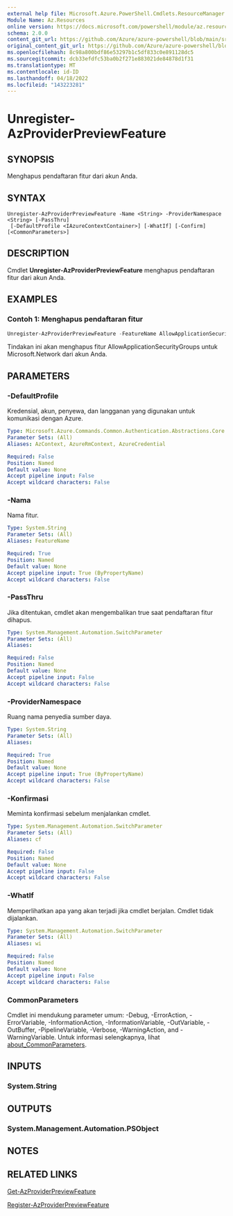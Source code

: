 ```yaml
---
external help file: Microsoft.Azure.PowerShell.Cmdlets.ResourceManager.dll-Help.xml
Module Name: Az.Resources
online version: https://docs.microsoft.com/powershell/module/az.resources/unregister-azproviderpreviewfeature
schema: 2.0.0
content_git_url: https://github.com/Azure/azure-powershell/blob/main/src/Resources/Resources/help/Unregister-AzProviderPreviewFeature.md
original_content_git_url: https://github.com/Azure/azure-powershell/blob/main/src/Resources/Resources/help/Unregister-AzProviderPreviewFeature.md
ms.openlocfilehash: 8c98a800bdf86e53297b1c5df833c0e891128dc5
ms.sourcegitcommit: dcb33efdfc53ba0b2f271e883021de84878d1f31
ms.translationtype: MT
ms.contentlocale: id-ID
ms.lasthandoff: 04/18/2022
ms.locfileid: "143223281"
---
```

# Unregister-AzProviderPreviewFeature

## SYNOPSIS
Menghapus pendaftaran fitur dari akun Anda.

## SYNTAX

```
Unregister-AzProviderPreviewFeature -Name <String> -ProviderNamespace <String> [-PassThru]
 [-DefaultProfile <IAzureContextContainer>] [-WhatIf] [-Confirm] [<CommonParameters>]
```

## DESCRIPTION
Cmdlet **Unregister-AzProviderPreviewFeature** menghapus pendaftaran fitur dari akun Anda.

## EXAMPLES

### Contoh 1: Menghapus pendaftaran fitur
```powershell
Unregister-AzProviderPreviewFeature -FeatureName AllowApplicationSecurityGroups -ProviderNamespace Microsoft.Network
```

Tindakan ini akan menghapus fitur AllowApplicationSecurityGroups untuk Microsoft.Network dari akun Anda.

## PARAMETERS

### -DefaultProfile
Kredensial, akun, penyewa, dan langganan yang digunakan untuk komunikasi dengan Azure.

```yaml
Type: Microsoft.Azure.Commands.Common.Authentication.Abstractions.Core.IAzureContextContainer
Parameter Sets: (All)
Aliases: AzContext, AzureRmContext, AzureCredential

Required: False
Position: Named
Default value: None
Accept pipeline input: False
Accept wildcard characters: False
```

### -Nama
Nama fitur.

```yaml
Type: System.String
Parameter Sets: (All)
Aliases: FeatureName

Required: True
Position: Named
Default value: None
Accept pipeline input: True (ByPropertyName)
Accept wildcard characters: False
```

### -PassThru
Jika ditentukan, cmdlet akan mengembalikan true saat pendaftaran fitur dihapus.

```yaml
Type: System.Management.Automation.SwitchParameter
Parameter Sets: (All)
Aliases:

Required: False
Position: Named
Default value: None
Accept pipeline input: False
Accept wildcard characters: False
```

### -ProviderNamespace
Ruang nama penyedia sumber daya.

```yaml
Type: System.String
Parameter Sets: (All)
Aliases:

Required: True
Position: Named
Default value: None
Accept pipeline input: True (ByPropertyName)
Accept wildcard characters: False
```

### -Konfirmasi
Meminta konfirmasi sebelum menjalankan cmdlet.

```yaml
Type: System.Management.Automation.SwitchParameter
Parameter Sets: (All)
Aliases: cf

Required: False
Position: Named
Default value: None
Accept pipeline input: False
Accept wildcard characters: False
```

### -WhatIf
Memperlihatkan apa yang akan terjadi jika cmdlet berjalan.
Cmdlet tidak dijalankan.

```yaml
Type: System.Management.Automation.SwitchParameter
Parameter Sets: (All)
Aliases: wi

Required: False
Position: Named
Default value: None
Accept pipeline input: False
Accept wildcard characters: False
```

### CommonParameters
Cmdlet ini mendukung parameter umum: -Debug, -ErrorAction, -ErrorVariable, -InformationAction, -InformationVariable, -OutVariable, -OutBuffer, -PipelineVariable, -Verbose, -WarningAction, and -WarningVariable. Untuk informasi selengkapnya, lihat [about_CommonParameters](http://go.microsoft.com/fwlink/?LinkID=113216).

## INPUTS

### System.String

## OUTPUTS

### System.Management.Automation.PSObject

## NOTES

## RELATED LINKS

[Get-AzProviderPreviewFeature](./Get-AzProviderPreviewFeature.md)

[Register-AzProviderPreviewFeature](./Register-AzProviderPreviewFeature.md)
